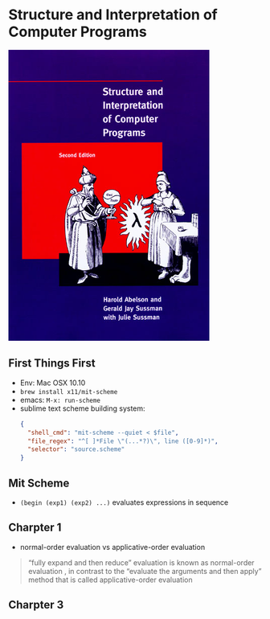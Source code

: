 # Structure and Interpretation of Computer Programs

![](./cover.jpg)

## First Things First

- Env: Mac OSX 10.10
- `brew install x11/mit-scheme`
- emacs: `M-x: run-scheme`
- sublime text scheme building system:
  ``` json
  {
    "shell_cmd": "mit-scheme --quiet < $file",
    "file_regex": "^[ ]*File \"(...*?)\", line ([0-9]*)",
    "selector": "source.scheme"
  }
  ```

## Mit Scheme

- `(begin (exp1) (exp2) ...)` evaluates expressions in sequence

## Charpter 1

- normal-order evaluation vs applicative-order evaluation
> “fully expand and then reduce” evaluation is known as normal-order evaluation , in contrast to the “evaluate the arguments and then apply” method that is called applicative-order evaluation

## Charpter 3
